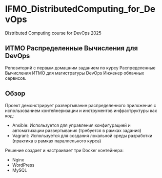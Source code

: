 # IFMO_DistributedComputing_for_DevOps
Distributed Computing course for DevOps 2025

## ИТМО Распределенные Вычисления для DevOps

Репозиторий с первым домашним заданием по курсу Распределенные Вычисления ИТМО для магистратуры DevOps Инженер облачных сервисов.

## Обзор
Проект демонстрирует развертывание распределенного приложения с использованием контейнеризации и инструментов инфраструктуры как код:

- Ansible: Используется для управления конфигурацией и автоматизации развертывания (требуется в рамках задания)
- Vagrant: Используется для создания локальной среды разработки (практика в рамках параллельного курса)

Решение создает и настраивает три Docker контейнера:
- Nginx
- WordPress
- MySQL
